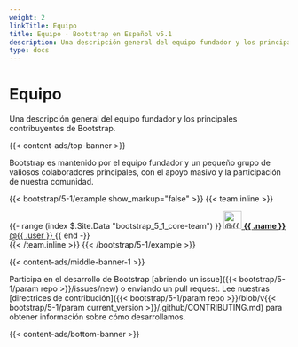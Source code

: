 ```yaml
---
weight: 2
linkTitle: Equipo
title: Equipo · Bootstrap en Español v5.1
description: Una descripción general del equipo fundador y los principales contribuyentes de Bootstrap.
type: docs
---
```


# Equipo

Una descripción general del equipo fundador y los principales contribuyentes de Bootstrap.

{{< content-ads/top-banner >}}

Bootstrap es mantenido por el equipo fundador y un pequeño grupo de valiosos colaboradores principales, con el apoyo masivo y la participación de nuestra comunidad.

{{< bootstrap/5-1/example show_markup="false" >}}
{{< team.inline >}}
<div class="list-group mb-3">
  {{- range (index $.Site.Data "bootstrap_5_1_core-team") }}
    <a class="list-group-item list-group-item-action d-flex align-items-center" href="https://github.com/{{ .user }}">
      <img src="https://github.com/{{ .user }}.png" alt="@{{ .user }}" width="32" height="32" class="rounded me-2" loading="lazy">
      <span>
        <strong>{{ .name }}</strong> @{{ .user }}
      </span>
    </a>
  {{ end -}}
</div>
{{< /team.inline >}}
{{< /bootstrap/5-1/example >}}

{{< content-ads/middle-banner-1 >}}

Participa en el desarrollo de Bootstrap [abriendo un issue]({{< bootstrap/5-1/param repo >}}/issues/new) o enviando un pull request. Lee nuestras [directrices de contribución]({{< bootstrap/5-1/param repo >}}/blob/v{{< bootstrap/5-1/param current_version >}}/.github/CONTRIBUTING.md) para obtener información sobre cómo desarrollamos.

{{< content-ads/bottom-banner >}}